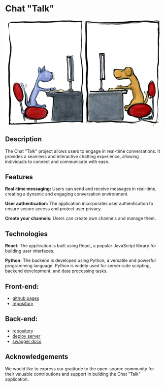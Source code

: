 # Chat "Talk"

![Talk 1](./assets/readmeImg.png)

## Description

The Chat "Talk" project allows users to engage in real-time conversations. It
provides a seamless and interactive chatting experience, allowing individuals to
connect and communicate with ease.

## Features

**Real-time messaging:** Users can send and receive messages in real-time,
creating a dynamic and engaging conversation environment.

**User authentication:** The application incorporates user authentication to
ensure secure access and protect user privacy.

**Create your channels:** Users can create own channels and manage them.

## Technologies

**React:** The application is built using React, a popular JavaScript library
for building user interfaces.

**Python:** The backend is developed using Python, a versatile and powerful
programming language. Python is widely used for server-side scripting, backend
development, and data processing tasks.

## Front-end:

- [github pages](https://oleh-kliapko.github.io/chat-talk-front)
- [repository](https://github.com/Oleh-Kliapko/chat-talk-front)

## Back-end:

- [repository](https://)
- [deploy server](https://)
- [swagger docs](https://)

## Acknowledgements

We would like to express our gratitude to the open-source community for their
valuable contributions and support in building the Chat "Talk" application.
